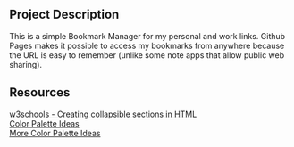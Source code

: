 ## Project Description
This is a simple Bookmark Manager for my personal and work links. Github Pages makes it possible to access my bookmarks from anywhere because the URL is easy to remember (unlike some note apps that allow public web sharing).
## Resources
[w3schools - Creating collapsible sections in HTML](https://www.w3schools.com/howto/howto_js_collapsible.asp)<br/>
[Color Palette Ideas](https://digitalsynopsis.com/design/minimal-web-color-palettes-combination-hex-code/)<br/>
[More Color Palette Ideas](https://www.davishumphries.com/blog/10-sophisticated-color-palettes)<br/>
